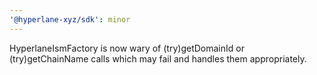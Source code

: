 ```yaml
---
'@hyperlane-xyz/sdk': minor
---
```


HyperlaneIsmFactory is now wary of (try)getDomainId or (try)getChainName calls which may fail and handles them appropriately.
